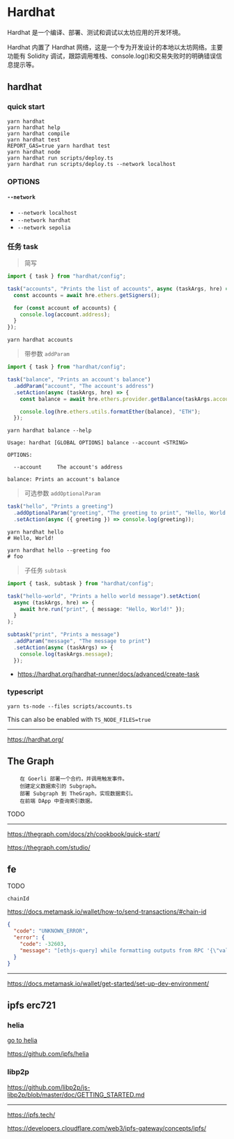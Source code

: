 # Hardhat

Hardhat 是一个编译、部署、测试和调试以太坊应用的开发环境。

Hardhat 内置了 Hardhat 网络，这是一个专为开发设计的本地以太坊网络。主要功能有 Solidity 调试，跟踪调用堆栈、console.log()和交易失败时的明确错误信息提示等。

## hardhat

### quick start

```shell
yarn hardhat
yarn hardhat help
yarn hardhat compile
yarn hardhat test
REPORT_GAS=true yarn hardhat test
yarn hardhat node
yarn hardhat run scripts/deploy.ts
yarn hardhat run scripts/deploy.ts --network localhost
```

### OPTIONS

#### `--network`

- `--network localhost`
- `--network hardhat`
- `--network sepolia`

### 任务 task

> 简写

```js
import { task } from "hardhat/config";

task("accounts", "Prints the list of accounts", async (taskArgs, hre) => {
  const accounts = await hre.ethers.getSigners();

  for (const account of accounts) {
    console.log(account.address);
  }
});
```

```shell
yarn hardhat accounts
```

> 带参数 `addParam`

```typescript
import { task } from "hardhat/config";

task("balance", "Prints an account's balance")
  .addParam("account", "The account's address")
  .setAction(async (taskArgs, hre) => {
    const balance = await hre.ethers.provider.getBalance(taskArgs.account);

    console.log(hre.ethers.utils.formatEther(balance), "ETH");
  });
```

```shell
yarn hardhat balance --help
```

```text
Usage: hardhat [GLOBAL OPTIONS] balance --account <STRING>

OPTIONS:

  --account     The account's address

balance: Prints an account's balance
```

> 可选参数 `addOptionalParam`

```typescript
task("hello", "Prints a greeting")
  .addOptionalParam("greeting", "The greeting to print", "Hello, World!")
  .setAction(async ({ greeting }) => console.log(greeting));
```

```shell
yarn hardhat hello
# Hello, World!

yarn hardhat hello --greeting foo
# foo
```

> 子任务 `subtask`

```typescript
import { task, subtask } from "hardhat/config";

task("hello-world", "Prints a hello world message").setAction(
  async (taskArgs, hre) => {
    await hre.run("print", { message: "Hello, World!" });
  }
);

subtask("print", "Prints a message")
  .addParam("message", "The message to print")
  .setAction(async (taskArgs) => {
    console.log(taskArgs.message);
  });
```

- <https://hardhat.org/hardhat-runner/docs/advanced/create-task>

### typescript

```shell
yarn ts-node --files scripts/accounts.ts
```

This can also be enabled with `TS_NODE_FILES=true`

---

<https://hardhat.org/>

## The Graph

```text
    在 Goerli 部署一个合约，并调用触发事件。
    创建定义数据索引的 Subgraph。
    部署 Subgraph 到 TheGraph，实现数据索引。
    在前端 DApp 中查询索引数据。
```

TODO

---

<https://thegraph.com/docs/zh/cookbook/quick-start/>

<https://thegraph.com/studio/>

## fe

TODO

`chainId`

<https://docs.metamask.io/wallet/how-to/send-transactions/#chain-id>

```json
{
  "code": "UNKNOWN_ERROR",
  "error": {
    "code": -32603,
    "message": "[ethjs-query] while formatting outputs from RPC '{\"value\":{\"code\":-32603,\"data\":{\"code\":-32602,\"message\":\"Trying to send a raw transaction with an invalid chainId. The expected chainId is 31337\",\"data\":{\"message\":\"Trying to send a raw transaction with an invalid chainId. The expected chainId is 31337\"}}}}'"
  }
}
```

---

<https://docs.metamask.io/wallet/get-started/set-up-dev-environment/>

## ipfs erc721

### helia

[go to helia](./helia.md)

<https://github.com/ipfs/helia>

### libp2p

<https://github.com/libp2p/js-libp2p/blob/master/doc/GETTING_STARTED.md>

---

<https://ipfs.tech/>

<https://developers.cloudflare.com/web3/ipfs-gateway/concepts/ipfs/>
